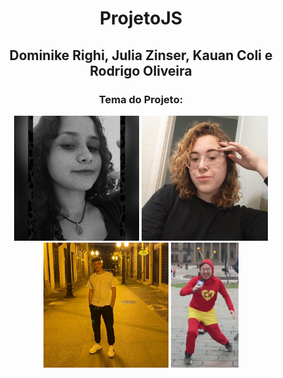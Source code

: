 
<h1 align="center">ProjetoJS</h1>
<h2 align="center">Dominike Righi, Julia Zinser, Kauan Coli e Rodrigo Oliveira</h2>
<h3 align="center">Tema do Projeto: </h3>

<p align="center">
<img alt="Dominike" widht="200" height="200" src="./public/Dominike.jpg" />
<img alt="Julia" widht="200" height="200" src="./public/Julia.png" />
<img alt="Kauan" widht="200" height="200" src="./public/Kauan.jpg" />
<img alt="Rodrigo" widht="200" height="200" src="./public/Rodrigo.png" />
</p>
